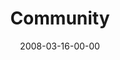 ---
layout: message
category: message
series: "Consumed"
title: "Community"
date: 2008-03-16-00-00
message_id: 488
description: "Generous communities change the world. This week, we're each making the commitment to live more generous lives."
video: "http://s3.amazonaws.com/crossroads-media/messages/video/Consumed6-031608.mp4"
video-duration: "59:35"
video-image: "http://s3.amazonaws.com/crossroads-media/images/consumed6still.jpg"
audio: "http://s3.amazonaws.com/crossroads-media/messages/audio/Consumed_6_03-16-08_Tome_webaudio.mp3"
audio-duration: "44:08"
explicit: false
---
